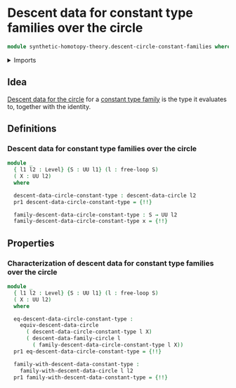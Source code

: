 # Descent data for constant type families over the circle

```agda
module synthetic-homotopy-theory.descent-circle-constant-families where
```

<details><summary>Imports</summary>

```agda
open import foundation.constant-type-families
open import foundation.dependent-pair-types
open import foundation.equivalences
open import foundation.identity-types
open import foundation.universe-levels

open import synthetic-homotopy-theory.descent-circle
open import synthetic-homotopy-theory.free-loops
```

</details>

## Idea

[Descent data for the circle](synthetic-homotopy-theory.descent-circle.md) for a
[constant type family](foundation.constant-type-families.md) is the type it
evaluates to, together with the identity.

## Definitions

### Descent data for constant type families over the circle

```agda
module _
  { l1 l2 : Level} {S : UU l1} (l : free-loop S)
  ( X : UU l2)
  where

  descent-data-circle-constant-type : descent-data-circle l2
  pr1 descent-data-circle-constant-type = {!!}

  family-descent-data-circle-constant-type : S → UU l2
  family-descent-data-circle-constant-type x = {!!}
```

## Properties

### Characterization of descent data for constant type families over the circle

```agda
module _
  { l1 l2 : Level} {S : UU l1} (l : free-loop S)
  ( X : UU l2)
  where

  eq-descent-data-circle-constant-type :
    equiv-descent-data-circle
      ( descent-data-circle-constant-type l X)
      ( descent-data-family-circle l
        ( family-descent-data-circle-constant-type l X))
  pr1 eq-descent-data-circle-constant-type = {!!}

  family-with-descent-data-constant-type :
    family-with-descent-data-circle l l2
  pr1 family-with-descent-data-constant-type = {!!}
```
